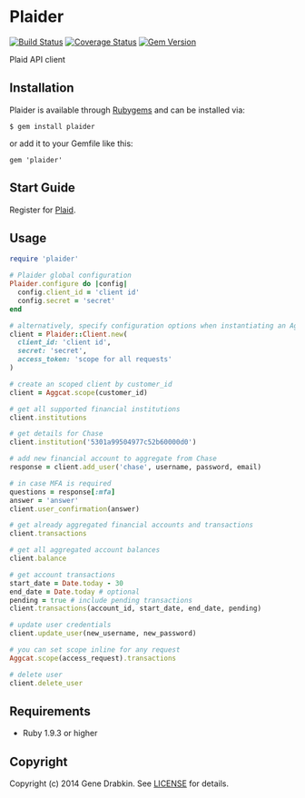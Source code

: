 # Plaider
[![Build Status](https://travis-ci.org/cloocher/plaider.png)](https://travis-ci.org/cloocher/plaider)
[![Coverage Status](https://coveralls.io/repos/cloocher/plaider/badge.png?branch=master)](https://coveralls.io/r/cloocher/plaider)
[![Gem Version](https://badge.fury.io/rb/plaider.png)](http://badge.fury.io/rb/plaider)

  Plaid API client

## Installation

Plaider is available through [Rubygems](http://rubygems.org/gems/plaider) and can be installed via:

```
$ gem install plaider
```

or add it to your Gemfile like this:

```
gem 'plaider'
```

## Start Guide

Register for [Plaid](https://plaid.com/account/signup).

## Usage

```ruby
require 'plaider'

# Plaider global configuration
Plaider.configure do |config|
  config.client_id = 'client id'
  config.secret = 'secret'
end

# alternatively, specify configuration options when instantiating an Aggcat::Client
client = Plaider::Client.new(
  client_id: 'client id',
  secret: 'secret',
  access_token: 'scope for all requests'
)

# create an scoped client by customer_id
client = Aggcat.scope(customer_id)

# get all supported financial institutions
client.institutions

# get details for Chase
client.institution('5301a99504977c52b60000d0')

# add new financial account to aggregate from Chase
response = client.add_user('chase', username, password, email)

# in case MFA is required
questions = response[:mfa]
answer = 'answer'
client.user_confirmation(answer)

# get already aggregated financial accounts and transactions
client.transactions

# get all aggregated account balances
client.balance

# get account transactions
start_date = Date.today - 30
end_date = Date.today # optional
pending = true # include pending transactions
client.transactions(account_id, start_date, end_date, pending)

# update user credentials
client.update_user(new_username, new_password)

# you can set scope inline for any request
Aggcat.scope(access_request).transactions

# delete user
client.delete_user
```

## Requirements

* Ruby 1.9.3 or higher

## Copyright
Copyright (c) 2014 Gene Drabkin.
See [LICENSE][] for details.

[license]: LICENSE.md
